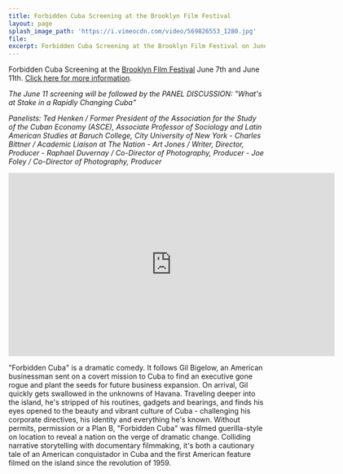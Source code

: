 ```yaml
---
title: Forbidden Cuba Screening at the Brooklyn Film Festival
layout: page
splash_image_path: 'https://i.vimeocdn.com/video/569826553_1280.jpg'
file:
excerpt: Forbidden Cuba Screening at the Brooklyn Film Festival on June 7th and 11th.
---
```



Forbidden Cuba Screening at the [Brooklyn Film Festival](http://www.brooklynfilmfestival.org/films/detail.asp?fid=1679)&nbsp;June 7th and June 11th. [Click here for more information](http://www.brooklynfilmfestival.org/films/detail.asp?fid=1679).

*The June 11 screening will be followed by the PANEL DISCUSSION: "What's at Stake in a Rapidly Changing Cuba"*

*Panelists: Ted Henken / Former President of the Association for the Study of the Cuban Economy (ASCE), Associate Professor of Sociology and Latin American Studies at Baruch College, City University of New York - Charles Bittner / Academic Liaison at The Nation - Art Jones / Writer, Director, Producer - Raphael Duvernay / Co-Director of Photography, Producer - Joe Foley / Co-Director of Photography, Producer*

<iframe src="https://player.vimeo.com/video/158077339" width="640" height="360" frameborder="0" webkitallowfullscreen="" mozallowfullscreen="" allowfullscreen=""></iframe>

"Forbidden Cuba" is a dramatic comedy. It follows Gil Bigelow, an American businessman sent on a covert mission to Cuba to find an executive gone rogue and plant the seeds for future business expansion. On arrival, Gil quickly gets swallowed in the unknowns of Havana. Traveling deeper into the island, he's stripped of his routines, gadgets and bearings, and finds his eyes opened to the beauty and vibrant culture of Cuba - challenging his corporate directives, his identity and everything he's known. Without permits, permission or a Plan B, "Forbidden Cuba" was filmed guerilla-style on location to reveal a nation on the verge of dramatic change. Colliding narrative storytelling with documentary filmmaking, it's both a cautionary tale of an American conquistador in Cuba and the first American feature filmed on the island since the revolution of 1959.&nbsp;